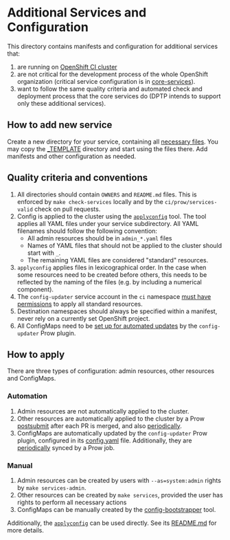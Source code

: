 # Additional Services and Configuration

This directory contains manifests and configuration for additional services
that:
 1. are running on [OpenShift CI cluster](https://api.ci.openshift.org/)
 2. are not critical for the development process of the whole OpenShift
    organization (critical service configuration is in [core-services](../core-services)).
 3. want to follow the same quality criteria and automated check and deployment
    process that the core services do (DPTP intends to support only these
    additional services).

## How to add new service

Create a new directory for your service, containing all [necessary files](#quality-criteria-and-conventions).
You may copy the [_TEMPLATE](../core-services/_TEMPLATE) directory and start
using the files there. Add manifests and other configuration as needed.

## Quality criteria and conventions

1. All directories should contain `OWNERS` and `README.md` files. This is
enforced by `make check-services` locally and by the `ci/prow/services-valid`
check on pull requests.
2. Config is applied to the cluster using the [`applyconfig`](https://github.com/openshift/ci-tools/tree/master/cmd/applyconfig)
tool. The tool applies all YAML files under your service subdirectory. All
   YAML filenames should follow the following convention:
    - All admin resources should be in `admin_*.yaml` files
    - Names of YAML files that should not be applied to the cluster should start
      with `_`.
    - The remaining YAML files are considered "standard" resources.
3. `applyconfig` applies files in lexicographical order. In the case when some
resources need to be created before others, this needs to be reflected by the
naming of the files (e.g. by including a numerical component).
4. The `config-updater` service account in the `ci` namespace [must have
permissions](../core-services/prow/03_deployment/admin_config_updater_rbac.yaml)
to apply all standard resources.
5. Destination namespaces should always be specified within a manifest, never
rely on a currently set OpenShift project.
6. All ConfigMaps need to be [set up for automated updates](../core-services/prow/02_config/_plugins.yaml) by the `config-updater` Prow plugin.

## How to apply

There are three types of configuration: admin resources, other resources and
ConfigMaps.

### Automation

1. Admin resources are not automatically applied to the cluster.
2. Other resources are automatically applied to the cluster by a Prow
   [postsubmit](https://prow.svc.ci.openshift.org/?job=branch-ci-openshift-release-master-services-apply)
   after each PR is merged, and also [periodically](https://prow.svc.ci.openshift.org/?job=openshift-release-master-services-apply).
3. ConfigMaps are automatically updated by the `config-updater` Prow plugin,
   configured in its [config.yaml](02_config/_config.yaml) file.
   Additionally, they are [periodically](https://prow.svc.ci.openshift.org/?job=openshift-release-master-config-bootstrapper)
   synced by a Prow job.

### Manual

1. Admin resources can be created by users with `--as=system:admin` rights by
   `make services-admin`.
2. Other resources can be created by `make services`, provided the user has rights
   to perform all necessary actions
3. ConfigMaps can be manually created by the [config-bootstrapper](https://github.com/kubernetes/test-infra/tree/master/prow/cmd/config-bootstrapper)
   tool.

Additionally, the [`applyconfig`](https://github.com/openshift/ci-tools/tree/master/cmd/applyconfig) can be used directly.
See its [README.md](https://github.com/openshift/ci-tools/blob/master/cmd/applyconfig/README.md) for more details.
